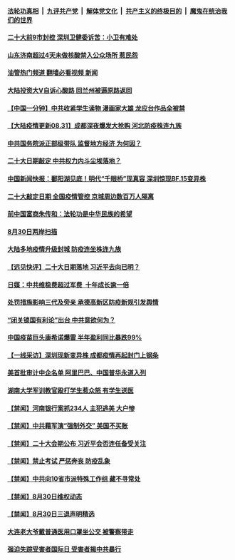 ####  [法轮功真相](../../../../basic/blob/master/README.md?t=08311501) &nbsp;|&nbsp; [九评共产党](../../../../9ping.md/blob/master/README.md?t=08311501) &nbsp;|&nbsp; [解体党文化](../../../../jtdwh.md/blob/master/README.md?t=08311501)  &nbsp;|&nbsp; [共产主义的终极目的](../../../../gczydzjmd.md/blob/master/README.md?t=08311501) &nbsp;|&nbsp; [魔鬼在统治我们的世界](../../../../mgztzwmdsj.md/blob/master/README.md?t=08311501) 

#### [二十大前9市封控 深圳卫健委诉苦：小卫有难处](../pages/prog204/a103515033.md?t=08311501) 

#### [山东济南超过4天未做核酸禁入公众场所 惹民怨](../pages/prog204/a103515031.md?t=08311501) 

#### [油管热门频道 翻墙必看视频 新闻](http://45.76.130.85:81/youtube.html?08311501)

#### [大陆投资大V自诉心酸路 回兰州被逼原路返回](../pages/prog204/a103514983.md?t=08311501) 

#### [【中国一分钟】中共收紧学生读物 漫画家大雄 龙应台作品全被禁](../pages/prog204/a103514926.md?t=08311501) 

#### [【大陆疫情更新08.31】成都深夜爆发大抢购 河北防疫株连九族](../pages/prog204/a103497127.md?t=08311501) 

#### [中共国务院派正部级带队 监督地方经济 为何因？](../pages/prog204/a103514930.md?t=08311501) 

#### [二十大日期敲定 中共权力内斗尘埃落地？](../pages/prog204/a103514959.md?t=08311501) 

#### [中国新闻快报：鄱阳湖见底！明代“千眼桥”现真容 深圳惊现BF.15变异株](../pages/prog204/a103514928.md?t=08311501) 

#### [二十大敲定日期 全国疫情管控 京城周边数百万人隔离](../pages/prog204/a103514954.md?t=08311501) 

#### [前中国富商朱传和：法轮功是中华民族的希望](../pages/prog204/a103514948.md?t=08311501) 

#### [8月30日两岸扫描](../pages/prog204/a103514810.md?t=08311501) 

#### [大陆多地疫情升级封城 防疫连坐株连九族](../pages/prog204/a103514800.md?t=08311501) 

#### [【远见快评】二十大日期落地 习近平去向已明？](../pages/prog204/a103514817.md?t=08311501) 

#### [日媒：中共维稳费超过军费  十年成长逾一倍](../pages/prog204/a103514753.md?t=08311501) 

#### [处罚措施影响三代及旁亲 承德高新区防疫新规引发舆情](../pages/prog204/a103514739.md?t=08311501) 

#### [“闭关锁国有利论”出台 中共意欲何为？](../pages/prog204/a103514697.md?t=08311501) 

#### [中国疫苗巨头康希诺爆雷 半年盈利同比暴跌99%](../pages/prog204/a103514684.md?t=08311501) 

#### [【一线采访】深圳现新变异株 成都疫情再起封门上钢条](../pages/prog204/a103514590.md?t=08311501) 

#### [美首批审计中企名单 阿里巴巴、中国普华永道入列](../pages/prog204/a103514541.md?t=08311501) 

#### [湖南大学军训教官殴打学生惹众怒 有学生送医](../pages/prog204/a103514515.md?t=08311501) 


#### [【禁闻】河南银行案抓234人 主犯逃美 大户惨](../pages/prog204/a103514482.md?t=08311501) 

#### [【禁闻】中共藉军演“强制外交” 美国不买账](../pages/prog204/a103514483.md?t=08311501) 

#### [【禁闻】二十大会期公布 习近平会否连任备受关注](../pages/prog204/a103514476.md?t=08311501) 

#### [【禁闻】禁止考试 严惩奔丧 防疫乱象](../pages/prog204/a103514479.md?t=08311501) 

#### [【禁闻】中共向10省市派特殊工作组 藏不寻常处](../pages/prog204/a103514487.md?t=08311501) 

#### [【禁闻】8月30日维权动态](../pages/prog204/a103514474.md?t=08311501) 

#### [【禁闻】8月30日三退声明精选](../pages/prog204/a103514472.md?t=08311501) 

#### [大连老大爷戴普通医用口罩坐公交 被警察带走](../pages/prog204/a103514451.md?t=08311501) 

#### [强迫失踪受害者国际日 受害者揭中共暴行](../pages/prog204/a103514325.md?t=08311501) 

<img src='http://gfw-breaker.win/goodnews/indexes/prog204.md' width='0px' height='0px'/>
